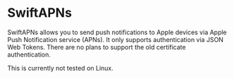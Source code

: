 # SwiftAPNs

SwiftAPNs allows you to send push notifications to Apple devices via Apple Push Notification service (APNs). It only supports authentication via JSON Web Tokens. There are no plans to support the old certificate authentication.

This is currently not tested on Linux.
